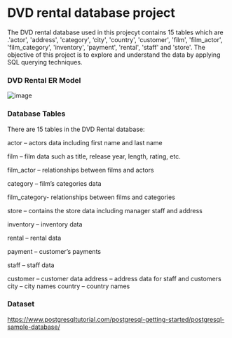 # DVD rental database project
The DVD rental database used in this projecyt contains 15 tables which are .'actor', 'address', 'category', ‘city',  'country', 'customer',  'film',  'film_actor', 'film_category',  'inventory', 'payment',  'rental', 'staff' and 'store'. The objective of this project is to explore and understand the data by applying SQL querying techniques.

### DVD Rental ER Model
![image](https://github.com/Venklai/Week-2-Project/assets/141069443/e2eb02e3-83bf-40b1-8448-cc679db3d912)

### Database Tables
There are 15 tables in the DVD Rental database:

actor – actors data including first name and last name

film – film data such as title, release year, length, rating, etc.

film_actor – relationships between films and actors

category – film’s categories data

film_category- relationships between films and categories

store – contains the store data including manager staff and address

inventory – inventory data

rental – rental data

payment – customer’s payments

staff – staff data

customer – customer data
address – address data for staff and customers
city – city names
country – country names

### Dataset
https://www.postgresqltutorial.com/postgresql-getting-started/postgresql-sample-database/
